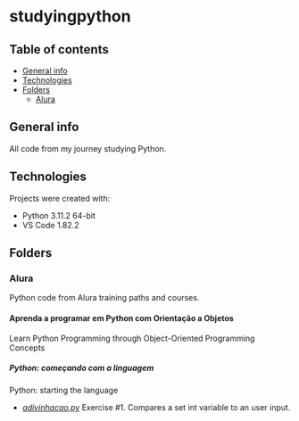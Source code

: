 # studyingpython
## Table of contents
* [General info](#general-info)
* [Technologies](#technologies)
* [Folders](#folders)
  * [Alura](#alura)

## General info
All code from my journey studying Python.

## Technologies
Projects were created with:
* Python 3.11.2 64-bit
* VS Code 1.82.2

## Folders
### Alura
Python code from Alura training paths and courses.
#### Aprenda a programar em Python com Orientação a Objetos
Learn Python Programming through Object-Oriented Programming Concepts
##### Python: começando com a linguagem
Python: starting the language
* [_adivinhacao.py_](/alura/adivinhacao.py)
  Exercise #1. Compares a set int variable to an user input.
